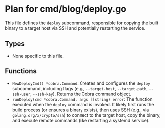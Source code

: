 # Plan for cmd/blog/deploy.go

This file defines the `deploy` subcommand, responsible for copying the built binary to a target host via SSH and potentially restarting the service.

## Types

- None specific to this file.

## Functions

- `NewDeployCmd() *cobra.Command`: Creates and configures the `deploy` subcommand, including flags (e.g., `--target-host`, `--target-path`, `--ssh-user`, `--ssh-key`). Returns the Cobra command object.
- `runDeploy(cmd *cobra.Command, args []string) error`: The function executed when the `deploy` command is invoked. It likely first runs the build process (or ensures a binary exists), then uses SSH (e.g., via `golang.org/x/crypto/ssh`) to connect to the target host, copy the binary, and execute remote commands (like restarting a systemd service).
